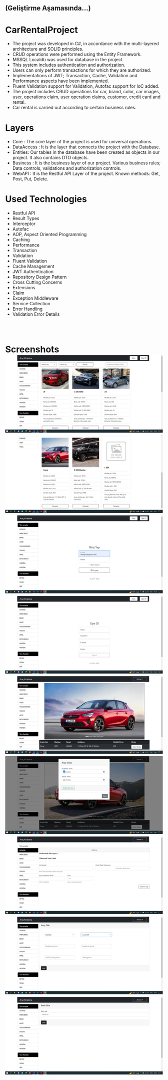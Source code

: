 ## (Geliştirme Aşamasında...)
# CarRentalProject
<ul>
  <li> The project was developed in C#, in accordance with the multi-layered architecture and SOLID principles. </li>
  <li> CRUD operations were performed using the Entity Framework. </li>
  <li> MSSQL Localdb was used for database in the project. </li>
  <li> This system includes authentication and authorization. </li>
  <li> Users can only perform transactions for which they are authorized. </li>
  <li> Implementations of JWT; Transaction, Cache, Validation and Performance aspects have been implemented. </li>
  <li> Fluent Validation support for Validation, Autofac support for IoC added. </li>
  <li> The project includes CRUD operations for car, brand, color, car images, user, operations claim, user operation claims, customer, credit card and rental. </li>
  <li> Car rental is carried out according to certain business rules. </li>
</ul>

# Layers
<ul>
  <li> Core : The core layer of the project is used for universal operations. </li>
  <li> DataAccess : It is the layer that connects the project with the Database. </li>
  <li> Entities: Our tables in the database have been created as objects in our project. It also contains DTO objects. </li>
  <li> Business : It is the business layer of our project. Various business rules; Data controls, validations and authorization controls. </li>
  <li> WebAPI : It is the Restful API Layer of the project. Known methods: Get, Post, Put, Delete. </li>
</ul>

# Used Technologies
<ul>
  <li> Restful API </li>
  <li> Result Types </li>
  <li> Interceptor </li>
  <li> Autofac </li>
  <li> AOP, Aspect Oriented Programming </li>
  <li> Caching </li>
  <li> Performance </li>
  <li> Transaction </li>
  <li> Validation </li>
  <li> Fluent Validation </li>
  <li> Cache Management </li>
  <li> JWT Authentication </li>
  <li> Repository Design Pattern </li>
  <li> Cross Cutting Concerns </li>
  <li> Extensions </li>
  <li> Claim </li>
  <li> Exception Middleware </li>
  <li> Service Collection </li>
  <li> Error Handling </li>
  <li> Validation Error Details </li>
</ul>
<br>
<br>
<h1>Screenshots
  <img src="https://github.com/ahmtgckl/CarRentalProjectFrontEnd/blob/master/g%C3%B6rseller/1.JPG"><br>
  <img src="https://github.com/ahmtgckl/CarRentalProjectFrontEnd/blob/master/g%C3%B6rseller/2.JPG"><br>
  <img src="https://github.com/ahmtgckl/CarRentalProjectFrontEnd/blob/master/g%C3%B6rseller/3.JPG"><br>
  <img src="https://github.com/ahmtgckl/CarRentalProjectFrontEnd/blob/master/g%C3%B6rseller/4.JPG"><br>
  <img src="https://github.com/ahmtgckl/CarRentalProjectFrontEnd/blob/master/g%C3%B6rseller/5.JPG"><br>
  <img src="https://github.com/ahmtgckl/CarRentalProjectFrontEnd/blob/master/g%C3%B6rseller/6.JPG"><br>
  <img src="https://github.com/ahmtgckl/CarRentalProjectFrontEnd/blob/master/g%C3%B6rseller/7.JPG"><br>
  <img src="https://github.com/ahmtgckl/CarRentalProjectFrontEnd/blob/master/g%C3%B6rseller/8.JPG"><br>
  <img src="https://github.com/ahmtgckl/CarRentalProjectFrontEnd/blob/master/g%C3%B6rseller/9.JPG">

